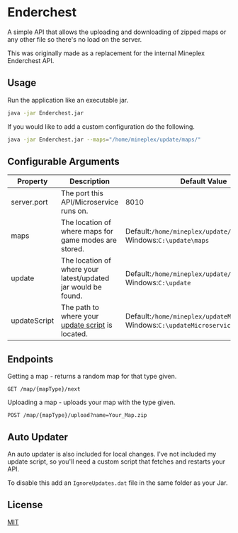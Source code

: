 # Enderchest

A simple API that allows the uploading and downloading of zipped maps or any other file so there's no load on the server.

This was originally made as a replacement for the internal Mineplex Enderchest API.

## Usage

Run the application like an executable jar.

```bash
java -jar Enderchest.jar
```

If you would like to add a custom configuration do the following.

```bash
java -jar Enderchest.jar --maps="/home/mineplex/update/maps/"
```

## Configurable Arguments

| Property     | Description                                                      | Default Value                                                                          |
|--------------|------------------------------------------------------------------|----------------------------------------------------------------------------------------|
| server.port  | The port this API/Microservice runs on.                          | 8010                                                                                   |
| maps         | The location of where maps for game modes are stored.            | Default:`/home/mineplex/update/maps` <br> Windows:`C:\update\maps`                     |
| update       | The location of where your latest/updated jar would be found.    | Default:`/home/mineplex/update/` <br> Windows:`C:\update`                              |
| updateScript | The path to where your [update script](#auto-update) is located. | Default:`/home/mineplex/updateMicroservice.sh` <br> Windows:`C:\updateMicroservice.sh` |

## Endpoints

Getting a map - returns a random map for that type given.
```http request
GET /map/{mapType}/next
```

Uploading a map - uploads your map with the type given.
```http request
POST /map/{mapType}/upload?name=Your_Map.zip
```

## Auto Updater

An auto updater is also included for local changes. I've not included my update script, so you'll need a custom script that fetches and restarts your API.

To disable this add an `IgnoreUpdates.dat` file in the same folder as your Jar.

## License

[MIT](https://choosealicense.com/licenses/mit/)